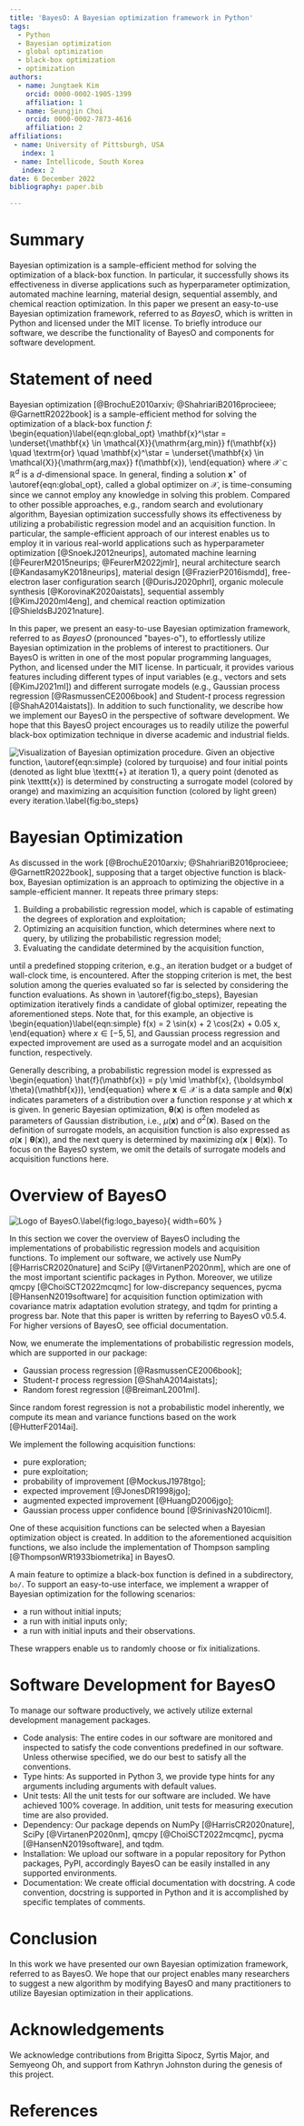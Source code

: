 ```yaml
---
title: 'BayesO: A Bayesian optimization framework in Python'
tags:
  - Python
  - Bayesian optimization
  - global optimization
  - black-box optimization
  - optimization
authors:
  - name: Jungtaek Kim
    orcid: 0000-0002-1905-1399
    affiliation: 1
  - name: Seungjin Choi
    orcid: 0000-0002-7873-4616
    affiliation: 2
affiliations:
 - name: University of Pittsburgh, USA
   index: 1
 - name: Intellicode, South Korea
   index: 2
date: 6 December 2022
bibliography: paper.bib

---
```


# Summary

Bayesian optimization is a sample-efficient method for solving the
optimization of a black-box function. In particular, it successfully shows
its effectiveness in diverse applications such as hyperparameter
optimization, automated machine learning, material design, sequential
assembly, and chemical reaction optimization. In this paper we present an
easy-to-use Bayesian optimization framework, referred to as *BayesO*, which
is written in Python and licensed under the MIT license. To briefly
introduce our software, we describe the functionality of BayesO and
components for software development.

# Statement of need

Bayesian
optimization [@BrochuE2010arxiv; @ShahriariB2016procieee; @GarnettR2022book]
is a sample-efficient method for solving the optimization of a black-box
function $f$:
\begin{equation}\label{eqn:global_opt}
    \mathbf{x}^\star = \underset{\mathbf{x} \in \mathcal{X}}{\mathrm{arg\,min}} f(\mathbf{x}) \quad \textrm{or} \quad \mathbf{x}^\star = \underset{\mathbf{x} \in \mathcal{X}}{\mathrm{arg\,max}} f(\mathbf{x}),
\end{equation}
where $\mathcal{X} \subset \mathbb{R}^d$ is a $d$-dimensional space. In
general, finding a solution $\mathbf{x}^\star$ of \autoref{eqn:global_opt},
called a global optimizer on $\mathcal{X}$, is time-consuming since we
cannot employ any knowledge in solving this problem. Compared to other
possible approaches, e.g., random search and evolutionary algorithm,
Bayesian optimization successfully shows its effectiveness by utilizing a
probabilistic regression model and an acquisition function. In particular,
the sample-efficient approach of our interest enables us to employ it in
various real-world applications such as hyperparameter
optimization [@SnoekJ2012neurips], automated machine
learning [@FeurerM2015neurips; @FeurerM2022jmlr], neural architecture
search [@KandasamyK2018neurips], material design [@FrazierP2016ismdd],
free-electron laser configuration search [@DurisJ2020phrl], organic
molecule synthesis [@KorovinaK2020aistats], sequential
assembly [@KimJ2020ml4eng], and chemical reaction
optimization [@ShieldsBJ2021nature].

In this paper, we present an easy-to-use Bayesian optimization framework,
referred to as *BayesO* (pronounced "bayes-o"), to effortlessly utilize
Bayesian optimization in the problems of interest to practitioners. Our
BayesO is written in one of the most popular programming languages, Python,
and licensed under the MIT license. In particualr, it provides various
features including different types of input variables (e.g., vectors and
sets [@KimJ2021ml]) and different surrogate models (e.g., Gaussian process
regression [@RasmussenCE2006book] and Student-$t$ process
regression [@ShahA2014aistats]). In addition to such functionality, we
describe how we implement our BayesO in the perspective of software
development. We hope that this BayesO project encourages us to readily
utilize the powerful black-box optimization technique in diverse academic
and industrial fields.

![Visualization of Bayesian optimization procedure. Given an objective function, \autoref{eqn:simple} (colored by turquoise) and four initial points (denoted as light blue $\texttt{+}$ at iteration 1), a query point (denoted as pink $\texttt{x}$) is determined by constructing a surrogate model (colored by orange) and maximizing an acquisition function (colored by light green) every iteration.\label{fig:bo_steps}](figures/bo_step_global_local_ei.png)

# Bayesian Optimization

As discussed in the
work [@BrochuE2010arxiv; @ShahriariB2016procieee; @GarnettR2022book],
supposing that a target objective function is black-box, Bayesian
optimization is an approach to optimizing the objective in a
sample-efficient manner. It repeats three primary steps:

1. Building a probabilistic regression model, which is capable of
estimating the degrees of exploration and exploitation;
2. Optimizing an acquisition function, which determines where next to
query, by utilizing the probabilistic regression model;
3. Evaluating the candidate determined by the acquisition function,

until a predefined stopping criterion, e.g., an iteration budget or a budget
of wall-clock time, is encountered. After the stopping criterion is met, the
best solution among the queries evaluated so far is selected by considering
the function evaluations. As shown in \autoref{fig:bo_steps}, Bayesian
optimization iteratively finds a candidate of global optimizer, repeating
the aforementioned steps. Note that, for this example, an objective is
\begin{equation}\label{eqn:simple}
    f(x) = 2 \sin(x) + 2 \cos(2x) + 0.05 x,
\end{equation}
where $x \in [-5, 5]$, and Gaussian process regression and expected
improvement are used as a surrogate model and an acquisition function,
respectively.

Generally describing, a probabilistic regression model is expressed as
\begin{equation}
    \hat{f}(\mathbf{x}) = p(y \mid \mathbf{x}, {\boldsymbol \theta}(\mathbf{x})),
\end{equation}
where $\mathbf{x} \in \mathcal{X}$ is a data sample and
${\boldsymbol \theta}(\mathbf{x})$ indicates parameters of a distribution
over a function response $y$ at which $\mathbf{x}$ is given. In generic
Bayesian optimization, ${\boldsymbol \theta}(\mathbf{x})$ is often modeled
as parameters of Gaussian distribution, i.e., $\mu(\mathbf{x})$ and
$\sigma^2(\mathbf{x})$. Based on the definition of surrogate models, an
acquisition function is also expressed as
$a(\mathbf{x} \mid {\boldsymbol \theta}(\mathbf{x}))$, and the next query is
determined by maximizing
$a(\mathbf{x} \mid {\boldsymbol \theta}(\mathbf{x}))$. To focus on the
BayesO system, we omit the details of surrogate models and acquisition
functions here.

# Overview of BayesO

![Logo of BayesO.\label{fig:logo_bayeso}](figures/logo_bayeso_capitalized.png){ width=60% }

In this section we cover the overview of BayesO including the
implementations of probabilistic regression models and acquisition
functions. To implement our software, we actively use
NumPy [@HarrisCR2020nature] and SciPy [@VirtanenP2020nm], which are one of
the most important scientific packages in Python. Moreover, we utilize
qmcpy [@ChoiSCT2022mcqmc] for low-discrepancy sequences,
pycma [@HansenN2019software] for acquisition function optimization with
covariance matrix adaptation evolution strategy, and tqdm for printing a
progress bar. Note that this paper is written by referring to BayesO v0.5.4.
For higher versions of BayesO, see official documentation.

Now, we enumerate the implementations of probabilistic regression models,
which are supported in our package:

- Gaussian process regression [@RasmussenCE2006book];
- Student-$t$ process regression [@ShahA2014aistats];
- Random forest regression [@BreimanL2001ml].

Since random forest regression is not a probabilistic model inherently, we
compute its mean and variance functions based on the work [@HutterF2014ai].

We implement the following acquisition functions:

- pure exploration;
- pure exploitation;
- probability of improvement [@MockusJ1978tgo];
- expected improvement [@JonesDR1998jgo];
- augmented expected improvement [@HuangD2006jgo];
- Gaussian process upper confidence bound [@SrinivasN2010icml].

One of these acquisition functions can be selected when a Bayesian optimization object is created. In addition to the aforementioned acquisition
functions, we also include the implementation of Thompson
sampling [@ThompsonWR1933biometrika] in BayesO.

A main feature to optimize a black-box function is defined in a
subdirectory, `bo/`. To support an easy-to-use interface, we implement a
wrapper of Bayesian optimization for the following scenarios:

- a run without initial inputs;
- a run with initial inputs only;
- a run with initial inputs and their observations.

These wrappers enable us to randomly choose or fix initializations.

# Software Development for BayesO

To manage our software productively, we actively utilize external
development management packages.

- Code analysis: The entire codes in our software are monitored and
inspected to satisfy the code conventions predefined in our software. Unless
otherwise specified, we do our best to satisfy all the conventions.
- Type hints: As supported in Python 3, we provide type hints for any
arguments including arguments with default values.
- Unit tests: All the unit tests for our software are included. We have
achieved 100\% coverage. In addition, unit tests for measuring execution
time are also provided.
- Dependency: Our package depends on NumPy [@HarrisCR2020nature],
SciPy [@VirtanenP2020nm], qmcpy [@ChoiSCT2022mcqmc],
pycma [@HansenN2019software], and tqdm.
- Installation: We upload our software in a popular repository for Python
packages, PyPI, accordingly BayesO can be easily installed in any supported
environments.
- Documentation: We create official documentation with docstring. A code
convention, docstring is supported in Python and it is accomplished by
specific templates of comments.

# Conclusion

In this work we have presented our own Bayesian optimization framework,
referred to as BayesO. We hope that our project enables many researchers to
suggest a new algorithm by modifying BayesO and many practitioners to
utilize Bayesian optimization in their applications.

# Acknowledgements

We acknowledge contributions from Brigitta Sipocz, Syrtis Major, and Semyeong
Oh, and support from Kathryn Johnston during the genesis of this project.

# References
